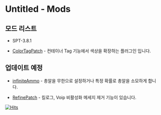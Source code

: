 [infiniteAmmo]: https://github.com/Untitled0828/Mods/tree/main/infiniteAmmo "infiniteAmmo 페이지로 이동"
[RefinePatch]: https://github.com/Untitled0828/Mods/tree/main/RefinePatch "RefinePatch 페이지로 이동"
[ColorTagPatch]: https://github.com/Untitled0828/Mods/tree/main/ColorTagPatch "ColorTagPatch 페이지로 이동"

# Untitled - Mods

## 모드 리스트

* SPT-3.8.1

* [ColorTagPatch][ColorTagPatch] - 컨테이너 Tag 기능에서 색상을 확장하는 플러그인 입니다.

## 업데이트 예정

* [infiniteAmmo][infiniteAmmo] - 총알을 무한으로 설정하거나 특정 확률로 총알을 소모하게 합니다.

* [RefinePatch][RefinePatch] - 킬로그, Voip 비활성화 메세지 제거 기능이 있습니다.


[![Hits](https://hits.seeyoufarm.com/api/count/incr/badge.svg?url=https%3A%2F%2Fgithub.com%2FUntitled0828%2FMods%2F&count_bg=%2379C83D&title_bg=%23555555&icon=&icon_color=%23E7E7E7&title=hits&edge_flat=false)](https://hits.seeyoufarm.com)